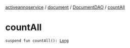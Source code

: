 [activeannoservice](../../index.md) / [document](../index.md) / [DocumentDAO](index.md) / [countAll](./count-all.md)

# countAll

`suspend fun countAll(): `[`Long`](https://kotlinlang.org/api/latest/jvm/stdlib/kotlin/-long/index.html)